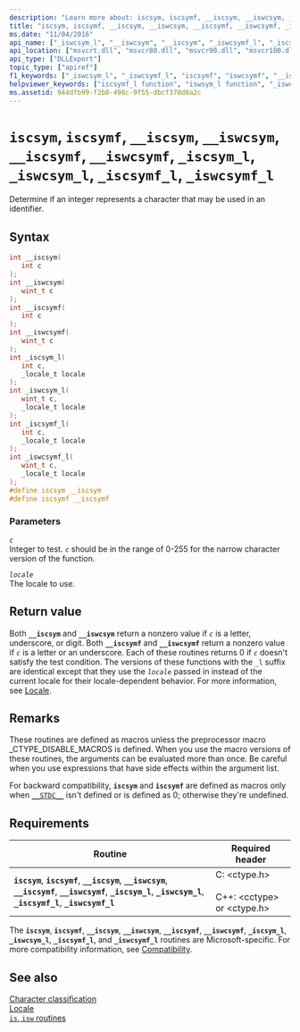 ```yaml
---
description: "Learn more about: iscsym, iscsymf, __iscsym, __iswcsym, __iscsymf, __iswcsymf, _iscsym_l, _iswcsym_l, _iscsymf_l, _iswcsymf_l"
title: "iscsym, iscsymf, __iscsym, __iswcsym, __iscsymf, __iswcsymf, _iscsym_l, _iswcsym_l, _iscsymf_l, _iswcsymf_l"
ms.date: "11/04/2016"
api_name: ["_iswcsym_l", "__iswcsym", "__iscsym", "_iswcsymf_l", "_iscsym_l", "__iswcsymf", "__iscsymf", "_iscsymf_l"]
api_location: ["msvcrt.dll", "msvcr80.dll", "msvcr90.dll", "msvcr100.dll", "msvcr100_clr0400.dll", "msvcr110.dll", "msvcr110_clr0400.dll", "msvcr120.dll", "msvcr120_clr0400.dll", "ucrtbase.dll", "api-ms-win-crt-string-l1-1-0.dll"]
api_type: ["DLLExport"]
topic_type: ["apiref"]
f1_keywords: ["_iswcsym_l", "_iswcsymf_l", "iscsymf", "iswcsymf", "__iswcsym", "__iswcsymf", "iscsym", "iswcsym", "__iscsym", "_iscsym_l", "_iscsymf_l", "__iscsymf", "ctype/iscsym", "ctype/iscsymf", "ctype/__iscsym", "ctype/__iscsymf", "ctype/__iscsym_l", "ctype/__iscsymf_l", "ctype/__iswcsym", "ctype/__iswcsymf", "ctype/__iswcsym_l", "ctype/__iswcsymf_l"]
helpviewer_keywords: ["iscsymf_l function", "iswsym_l function", "_iswcsym_l function", "iscsym_l function", "_iscsymf_l function", "_iswcsymf_l function", "_iscsym_l function", "__iscsym function", "__iswcsymf function", "iswsymf_l function", "__iscsymf function", "__iswcsym function", "iscsym function", "iscsymf function"]
ms.assetid: 944dfb99-f2b8-498c-9f55-dbcf370d0a2c
---
```

# `iscsym`, `iscsymf`, `__iscsym`, `__iswcsym`, `__iscsymf`, `__iswcsymf`, `_iscsym_l`, `_iswcsym_l`, `_iscsymf_l`, `_iswcsymf_l`

Determine if an integer represents a character that may be used in an identifier.

## Syntax

```C
int __iscsym(
   int c
);
int __iswcsym(
   wint_t c
);
int __iscsymf(
   int c
);
int __iswcsymf(
   wint_t c
);
int _iscsym_l(
   int c,
   _locale_t locale
);
int _iswcsym_l(
   wint_t c,
   _locale_t locale
);
int _iscsymf_l(
   int c,
   _locale_t locale
);
int _iswcsymf_l(
   wint_t c,
   _locale_t locale
);
#define iscsym __iscsym
#define iscsymf __iscsymf
```

### Parameters

*`c`*\
Integer to test. *`c`* should be in the range of 0-255 for the narrow character version of the function.

*`locale`*\
The locale to use.

## Return value

Both **`__iscsym`** and **`__iswcsym`** return a nonzero value if *`c`* is a letter, underscore, or digit. Both **`__iscsymf`** and **`__iswcsymf`** return a nonzero value if *`c`* is a letter or an underscore. Each of these routines returns 0 if *`c`* doesn't satisfy the test condition. The versions of these functions with the `_l` suffix are identical except that they use the *`locale`* passed in instead of the current locale for their locale-dependent behavior. For more information, see [Locale](../locale.md).

## Remarks

These routines are defined as macros unless the preprocessor macro _CTYPE_DISABLE_MACROS is defined. When you use the macro versions of these routines, the arguments can be evaluated more than once. Be careful when you use expressions that have side effects within the argument list.

For backward compatibility, **`iscsym`** and **`iscsymf`** are defined as macros only when [`__STDC__`](../../preprocessor/predefined-macros.md) isn't defined or is defined as 0; otherwise they're undefined.

## Requirements

| Routine | Required header |
|---|---|
| **`iscsym`**, **`iscsymf`**, **`__iscsym`**, **`__iswcsym`**, **`__iscsymf`**, **`__iswcsymf`**, **`_iscsym_l`**, **`_iswcsym_l`**, **`_iscsymf_l`**, **`_iswcsymf_l`** | C: \<ctype.h><br /><br /> C++: \<cctype> or \<ctype.h> |

The **`iscsym`**, **`iscsymf`**, **`__iscsym`**, **`__iswcsym`**, **`__iscsymf`**, **`__iswcsymf`**, **`_iscsym_l`**, **`_iswcsym_l`**, **`_iscsymf_l`**, and **`_iswcsymf_l`** routines are Microsoft-specific. For more compatibility information, see [Compatibility](../compatibility.md).

## See also

[Character classification](../character-classification.md)\
[Locale](../locale.md)\
[`is`, `isw` routines](../is-isw-routines.md)
